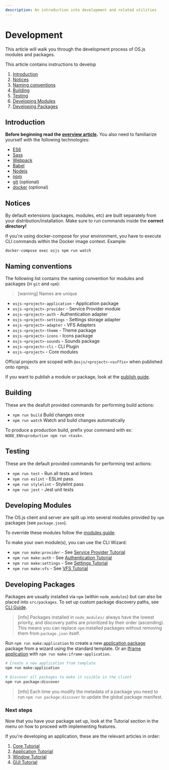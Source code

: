 ```yaml
---
description: An introduction into development and related utilities
---
```


# Development

This article will walk you through the development process of OS.js modules and packages.

This article contains instructions to develop

1. [Introduction](#introduction)
2. [Notices](#notices)
3. [Naming conventions](#naming-conventions)
4. [Building](#building)
5. [Testing](#testing)
6. [Developing Modules](#developing-modules)
7. [Developing Packages](#developing-packages)

## Introduction

**Before beginning read the [overview article](../resource/overview/README.md).** You also need to familiarize yourself with the following technologies:

* [ES6](https://github.com/lukehoban/es6features)
* [Sass](https://sass-lang.com/)
* [Webpack](https://webpack.js.org/)
* [Babel](https://babeljs.io/)
* [Nodejs](https://nodejs.org/en/)
* [npm](https://docs.npmjs.com/)
* [git](https://git-scm.com/) (optional)
* [docker](https://www.docker.com/) (optional)

## Notices

By default extensions (packages, modules, etc) are built separately from your distribution/installation. Make sure to run commands inside the **correct directory!**

If you're using docker-compose for your environment, you have to execute CLI commands within the Docker image context. Example:

```shell
docker-compose exec osjs npm run watch
```

## Naming conventions

The following list contains the naming convention for modules and packages (in `git` and `npm`):

> [warning] Names are unique

* `osjs-<project>-application` - Application package
* `osjs-<project>-provider` -  Service Provider module
* `osjs-<project>-auth` - Authentication adapter
* `osjs-<project>-settings` - Settings storage adapter
* `osjs-<project>-adapter` - VFS Adapters
* `osjs-<project>-theme` - Theme package
* `osjs-<project>-icons` - Icons package
* `osjs-<project>-sounds` - Sounds package
* `osjs-<project>-cli` - CLI Plugin
* `osjs-<project>` - Core modules

Official projects are scoped with `@osjs/<project>-<suffix>` when published onto npmjs.

If you want to publish a module or package, look at the [publish guide](../guide/publish/README.md).

## Building

These are the deafult provided commands for performing build actions:

* `npm run build` Build changes once
* `npm run watch` Watch and build changes automatically

To produce a production build, prefix your command with ex: `NODE_ENV=production npm run <task>`.

## Testing

These are the default provided commands for performing test actions:

* `npm run test` - Run all tests and linters
* `npm run eslint` - ESLint pass
* `npm run stylelint` - Stylelint pass
* `npm run jest` - Jest unit tests

## Developing Modules

The OS.js client and server are split up into several modules provided by `npm` packages (see `package.json`).

To override these modules follow the [modules guide](../guide/modules/README.md).

To make your own module(s), you can use the CLI Wizard:

* `npm run make:provider` - See [Service Provider Tutorial](../tutorial/provider/README.md)
* `npm run make:auth` - See [Authentication Tutorial](../tutorial/auth/README.md)
* `npm run make:settings` - See [Settings Tutorial](../tutorial/settings/README.md)
* `npm run make:vfs` - See [VFS Tutorial](../tutorial/vfs/README.md)

## Developing Packages

Packages are usually installed via `npm` (within `node_modules`) but can also be placed into `src/packages`. To set up custom package discovery paths, see [CLI Guide](../guide/cli/README.md#custom-package-discovery-paths).

> [info] Packages installed in `node_modules/` always have the lowest priority, and discovery paths are prioritized by their order (ascending). This means you can replace `npm` installed packages without removing them from `package.json` itself.

Run `npm run make:application` to create a new [application package](../tutorial/application/README.md) package from a wizard using the standard template. Or an [Iframe application](../tutorial/iframe/README.md) with `npm run make:iframe-application`.

```bash
# Create a new application from template
npm run make:application

# Discover all packages to make it visible in the client
npm run package:discover
```

> [info] Each time you modify the metadata of a package you need to run `npm run package:discover` to update the global package manifest.

### Next steps

Now that you have your package set up, look at the Tutorial section in the menu on how to proceed with implementing features.

If you're developing an application, these are the relevant articles in order:

1. [Core Tutorial](../tutorial/core/README.md)
2. [Application Tutorial](../tutorial/application/README.md)
3. [Window Tutorial](../tutorial/window/README.md)
3. [GUI Tutorial](../tutorial/gui/README.md)
